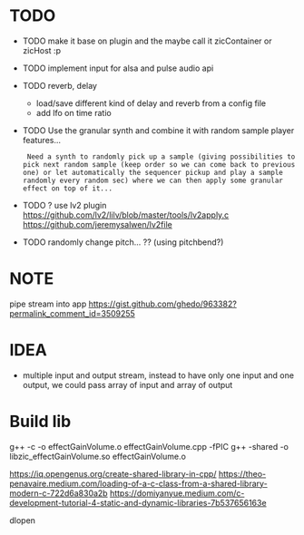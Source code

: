 # TODO

- TODO make it base on plugin and the maybe call it zicContainer or zicHost :p
- TODO implement input for alsa and pulse audio api
- TODO reverb, delay
     - load/save different kind of delay and reverb from a config file
     - add lfo on time ratio
- TODO Use the granular synth and combine it with random sample player features...

       Need a synth to randomly pick up a sample (giving possibilities to pick next random sample (keep order so we can come back to previous one) or let automatically the sequencer pickup and play a sample randomly every random sec) where we can then apply some granular effect on top of it...
- TODO ? use lv2 plugin
       https://github.com/lv2/lilv/blob/master/tools/lv2apply.c
       https://github.com/jeremysalwen/lv2file
- TODO randomly change pitch... ?? (using pitchbend?)

# NOTE

pipe stream into app https://gist.github.com/ghedo/963382?permalink_comment_id=3509255

# IDEA

- multiple input and output stream, instead to have only one input and one output, we could pass array of input and array of output

# Build lib

g++ -c -o effectGainVolume.o effectGainVolume.cpp -fPIC
g++ -shared -o libzic_effectGainVolume.so effectGainVolume.o

https://iq.opengenus.org/create-shared-library-in-cpp/
https://theo-penavaire.medium.com/loading-of-a-c-class-from-a-shared-library-modern-c-722d6a830a2b
https://domiyanyue.medium.com/c-development-tutorial-4-static-and-dynamic-libraries-7b537656163e

dlopen